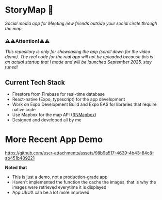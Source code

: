 # StoryMap 📍
*Social media app for Meeting new friends outside your social circle through the map*

### ⚠️⚠️Attention!⚠️⚠️
*This repository is only for showcasing the app (scroll down for the video demo). The real code for the real app will not be uploaded because this is an actual startup that I made and will be launched September 2025, stay tuned!*

## Current Tech Stack
- Firestore from Firebase for real-time database
- React-native (Expo, typescript) for the app development
- Work on Expo Development Build and Expo EAS for libraries that require native code
- Use Mapbox for the map API ([RNMapbox](https://github.com/rnmapbox/maps))
- Designed and developed all by me

# More Recent App Demo
https://github.com/user-attachments/assets/98b9a517-4639-4b43-84c8-ab451b489221

**Noted that**
- This is just a demo, not a production-grade app
- Haven't implemented the function the cache the images, that is why the images were retrieved everytime it is displayed
- App UI/UX can be a lot more improved






